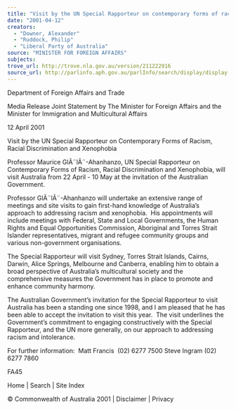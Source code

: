 ```yaml
---
title: "Visit by the UN Special Rapporteur on contemporary forms of racism, racial discrimination and xenophobia."
date: "2001-04-12"
creators:
  - "Downer, Alexander"
  - "Ruddock, Philip"
  - "Liberal Party of Australia"
source: "MINISTER FOR FOREIGN AFFAIRS"
subjects:
trove_url: http://trove.nla.gov.au/version/211222916
source_url: http://parlinfo.aph.gov.au/parlInfo/search/display/display.w3p;query=Id%3A%22media/pressrel/E3W36%22
---
```


 Department of Foreign Affairs and Trade

 Media Release Joint Statement by The Minister for Foreign Affairs and the Minister for Immigration and Multicultural Affairs

 12 April 2001

 Visit by the UN Special Rapporteur on Contemporary Forms of Racism, Racial Discrimination and Xenophobia

 Professor Maurice GlÃ¨lÃ¨-Ahanhanzo, UN Special Rapporteur on Contemporary Forms of Racism, Racial Discrimination and Xenophobia, will visit Australia from 22 April - 10 May at the invitation of the Australian Government. 

 Professor GlÃ¨lÃ¨-Ahanhanzo will undertake an extensive range of meetings and site visits to gain first-hand knowledge of Australia’s approach to addressing racism and xenophobia.  His appointments will include meetings with Federal, State and Local Governments, the Human Rights and Equal Opportunities Commission, Aboriginal and Torres Strait Islander representatives, migrant and refugee community groups and various non-government organisations. 

 The Special Rapporteur will visit Sydney, Torres Strait Islands, Cairns, Darwin, Alice Springs, Melbourne and Canberra, enabling him to obtain a broad perspective of Australia’s multicultural society and the comprehensive measures the Government has in place to promote and enhance community harmony.

 The Australian Government’s invitation for the Special Rapporteur to visit Australia has been a standing one since 1998, and I am pleased that he has been able to accept the invitation to visit this year.  The visit underlines the Government’s commitment to engaging constructively with the Special Rapporteur, and the UN more generally, on our approach to addressing racism and intolerance.

 For further information:  Matt Francis  (02) 6277 7500 Steve Ingram (02) 6277 7860

 FA45

 Home | Search | Site Index

 © Commonwealth of Australia 2001 | Disclaimer | Privacy

  

